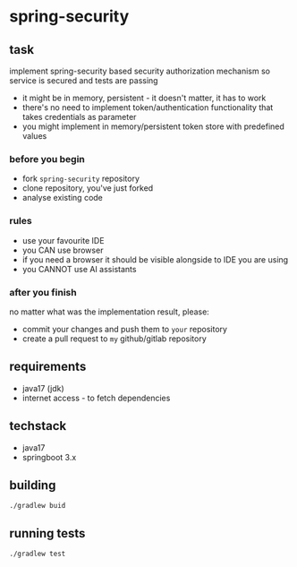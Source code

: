 # spring-security

## task

implement spring-security based security authorization mechanism so service is secured and tests are passing
- it might be in memory, persistent - it doesn't matter, it has to work
- there's no need to implement token/authentication functionality that takes credentials as parameter
- you might implement in memory/persistent token store with predefined values

### before you begin
- fork `spring-security` repository
- clone repository, you've just forked
- analyse existing code

### rules
- use your favourite IDE
- you CAN use browser
- if you need a browser it should be visible alongside to IDE you are using
- you CANNOT use AI assistants

### after you finish 
no matter what was the implementation result, please:
- commit your changes and push them to `your` repository
- create a pull request to `my` github/gitlab repository

## requirements
- java17 (jdk)
- internet access - to fetch dependencies 

## techstack
- java17
- springboot 3.x

## building

```
./gradlew buid
```

## running tests

```
./gradlew test
```
